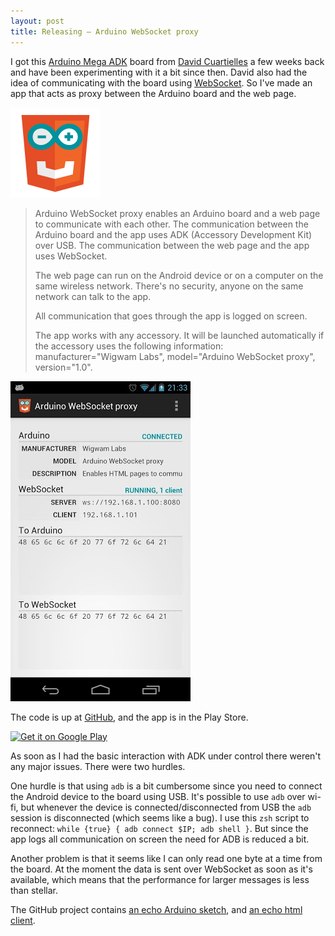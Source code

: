 ```yaml
---
layout: post
title: Releasing — Arduino WebSocket proxy
---
```


I got this [Arduino Mega ADK](http://labs.arduino.cc/ADK/Index) board from [David Cuartielles](http://david.cuartielles.com/) a few weeks back and have been experimenting with it a bit since then. David also had the idea of communicating with the board using [WebSocket](http://www.websocket.org/). So I've made an app that acts as proxy between the Arduino board and the web page.

![Arduino WebSocket proxy](/static/images/posts/arduinowebsocketproxy.png)

>Arduino WebSocket proxy enables an Arduino board and a web page to communicate with each other. The communication between the Arduino board and the app uses ADK (Accessory Development Kit) over USB. The communication between the web page and the app uses WebSocket.
>
>The web page can run on the Android device or on a computer on the same wireless network. There's no security, anyone on the same network can talk to the app.
>
>All communication that goes through the app is logged on screen.
>
>The app works with any accessory. It will be launched automatically if the accessory uses the following information: manufacturer="Wigwam Labs", model="Arduino WebSocket proxy", version="1.0".

![Screenshot](/static/images/posts/arduinowebsocketproxy-screen.jpg)

The code is up at [GitHub](https://github.com/jonasb/ArduinoWebSocketProxy), and the app is in the Play Store.

[<img alt="Get it on Google Play" src="https://developer.android.com/images/brand/en_generic_rgb_wo_60.png" />](https://play.google.com/store/apps/details?id=com.wigwamlabs.arduinowebsocketproxy)

As soon as I had the basic interaction with ADK under control there weren't any major issues. There were two hurdles.

One hurdle is that using `adb` is a bit cumbersome since you need to connect the Android device to the board using USB. It's possible to use `adb` over wi-fi, but whenever the device is connected/disconnected from USB the `adb` session is disconnected (which seems like a bug). I use this `zsh` script to reconnect: `while {true} { adb connect $IP; adb shell }`. But since the app logs all communication on screen the need for ADB is reduced a bit.

Another problem is that it seems like I can only read one byte at a time from the board. At the moment the data is sent over WebSocket as soon as it's available, which means that the performance for larger messages is less than stellar.

The GitHub project contains [an echo Arduino sketch](https://github.com/jonasb/ArduinoWebSocketProxy/tree/master/arduino/Echo), and [an echo html client](https://github.com/jonasb/ArduinoWebSocketProxy/blob/master/html/echo-client.html).
